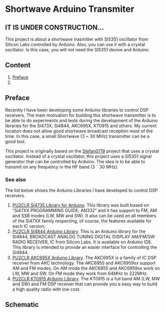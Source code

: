 # Shortwave Arduino Transmiter

## IT IS UNDER CONSTRUCTION...

This project is about a shortwave trasmitter with SI5351 oscillator from Silicon Labs controlled by Arduino. Also, you can use it with a crystal oscillator. Is this case, you will not need the SI5351 devive and Arduino. 



## Content

1. [Preface]()
2. []()



## Preface 

Recently I have been developing some Arduino libraries to control DSP receivers. The main motivation for building this shortwave transmitter is to be able to do experiments and tests during the development of the Arduino libraries for the SI473X, Si4844, AKC695X, KT0915 and others. My current location does not allow good shortwave broadcast reception most of the time. In this case, a small Shortwave (3 ~ 30 MHz) transmitter can be a good tool.   

This project is originally based  on the [Stefan0719](https://youtu.be/7fe_GlJI5WI) project that uses a crystal oscillator. Instead of a crystal oscillator, this project uses a SI5351 signal generator that can be controlled by Arduino. The idea is to be able to transmit on any frequency in the HF band (3 ˜ 30 MHz).




### See also

The list below shows the Arduino Libraries I have developed to control DSP receivers.  

1. [PU2CLR Si4735 Library for Arduino](https://pu2clr.github.io/SI4735/). This library was built based on “Si47XX PROGRAMMING GUIDE; AN332” and it has support to FM, AM and SSB modes (LW, MW and SW). It also can be used on all members of the SI47XX family respecting, of course, the features available for each IC version;
2. [PU2CLR SI4844 Arduino Library](https://github.com/pu2clr/SI4844). This is an Arduino library for the SI4844, BROADCAST ANALOG TUNING DIGITAL DISPLAY AM/FM/SW RADIO RECEIVER,  IC from Silicon Labs.  It is available on Arduino IDE. This library is intended to provide an easier interface for controlling the SI4844.
3. [PU2CLR AKC695X Arduino Library](https://pu2clr.github.io/AKC695X/). The AKC695X is a family of IC DSP receiver from AKC technology. The AKC6955 and AKC6959sx support AM and FM modes. On AM mode the AKC6955 and AKC6959sx work on LW, MW and SW. On FM mode they work from 64MHz to 222MHz.
4. [PU2CLR KT0915 Arduino Library](https://pu2clr.github.io/KT0915/). The KT0915 is a full band AM (LW, MW and SW) and FM DSP receiver that can provide you a easy way to build a high quality radio with low cost.


## Schematic 



